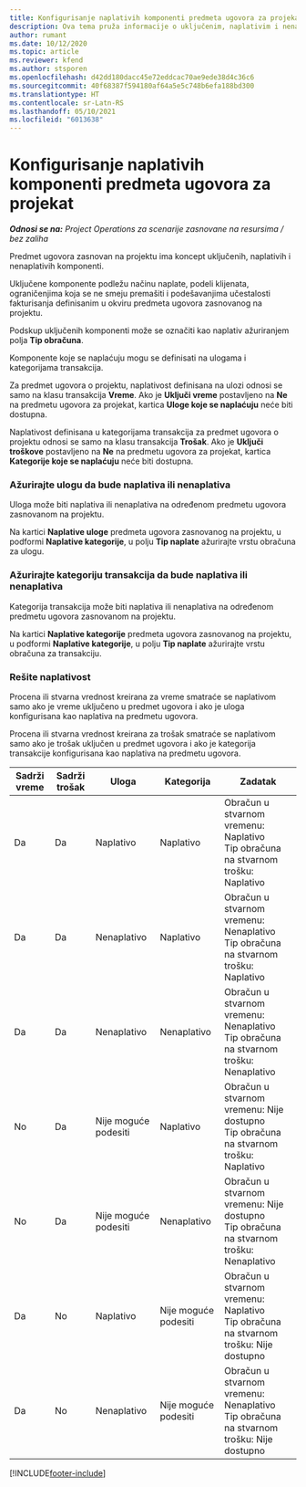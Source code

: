 ```yaml
---
title: Konfigurisanje naplativih komponenti predmeta ugovora za projekat
description: Ova tema pruža informacije o uključenim, naplativim i nenaplativim komponentama na predmetima ugovora.
author: rumant
ms.date: 10/12/2020
ms.topic: article
ms.reviewer: kfend
ms.author: stsporen
ms.openlocfilehash: d42dd180dacc45e72eddcac70ae9ede38d4c36c6
ms.sourcegitcommit: 40f68387f594180af64a5e5c748b6efa188bd300
ms.translationtype: HT
ms.contentlocale: sr-Latn-RS
ms.lasthandoff: 05/10/2021
ms.locfileid: "6013638"
---
```

# <a name="configure-chargeable-components-of-a-project-contract-line"></a>Konfigurisanje naplativih komponenti predmeta ugovora za projekat

_**Odnosi se na:** Project Operations za scenarije zasnovane na resursima / bez zaliha_

Predmet ugovora zasnovan na projektu ima koncept uključenih, naplativih i nenaplativih komponenti.

Uključene komponente podležu načinu naplate, podeli klijenata, ograničenjima koja se ne smeju premašiti i podešavanjima učestalosti fakturisanja definisanim u okviru predmeta ugovora zasnovanog na projektu.

Podskup uključenih komponenti može se označiti kao naplativ ažuriranjem polja **Tip obračuna**.

Komponente koje se naplaćuju mogu se definisati na ulogama i kategorijama transakcija.

Za predmet ugovora o projektu, naplativost definisana na ulozi odnosi se samo na klasu transakcija **Vreme**. Ako je **Uključi vreme** postavljeno na **Ne** na predmetu ugovora za projekat, kartica **Uloge koje se naplaćuju** neće biti dostupna.

Naplativost definisana u kategorijama transakcija za predmet ugovora o projektu odnosi se samo na klasu transakcija **Trošak**. Ako je **Uključi troškove** postavljeno na **Ne** na predmetu ugovora za projekat, kartica **Kategorije koje se naplaćuju** neće biti dostupna.

### <a name="update-a-role-to-be-chargeable-or-non-chargeable"></a>Ažurirajte ulogu da bude naplativa ili nenaplativa

Uloga može biti naplativa ili nenaplativa na određenom predmetu ugovora zasnovanom na projektu.

Na kartici **Naplative uloge** predmeta ugovora zasnovanog na projektu, u podformi **Naplative kategorije**, u polju **Tip naplate** ažurirajte vrstu obračuna za ulogu.

### <a name="update-a-transaction-category-to-be-chargeable-or-non-chargeable"></a>Ažurirajte kategoriju transakcija da bude naplativa ili nenaplativa

Kategorija transakcija može biti naplativa ili nenaplativa na određenom predmetu ugovora zasnovanom na projektu.

Na kartici **Naplative kategorije** predmeta ugovora zasnovanog na projektu, u podformi **Naplative kategorije**, u polju **Tip naplate** ažurirajte vrstu obračuna za transakciju.

### <a name="resolve-chargeability"></a>Rešite naplativost

Procena ili stvarna vrednost kreirana za vreme smatraće se naplativom samo ako je vreme uključeno u predmet ugovora i ako je uloga konfigurisana kao naplativa na predmetu ugovora.

Procena ili stvarna vrednost kreirana za trošak smatraće se naplativom samo ako je trošak uključen u predmet ugovora i ako je kategorija transakcije konfigurisana kao naplativa na predmetu ugovora.

| Sadrži vreme | Sadrži trošak | Uloga | Kategorija | Zadatak |
| --- | --- | --- | --- | --- |
| Da | Da | Naplativo | Naplativo | Obračun u stvarnom vremenu: Naplativo </br>Tip obračuna na stvarnom trošku: Naplativo |
| Da | Da | Nenaplativo | Naplativo | Obračun u stvarnom vremenu: Nenaplativo </br>Tip obračuna na stvarnom trošku: Naplativo |
| Da | Da | Nenaplativo | Nenaplativo | Obračun u stvarnom vremenu: Nenaplativo </br>Tip obračuna na stvarnom trošku: Nenaplativo |
| No | Da | Nije moguće podesiti | Naplativo | Obračun u stvarnom vremenu: Nije dostupno </br>Tip obračuna na stvarnom trošku: Naplativo |
| No | Da | Nije moguće podesiti | Nenaplativo | Obračun u stvarnom vremenu: Nije dostupno </br>Tip obračuna na stvarnom trošku: Nenaplativo |
| Da | No | Naplativo | Nije moguće podesiti | Obračun u stvarnom vremenu: Naplativo </br>Tip obračuna na stvarnom trošku: Nije dostupno |
| Da | No | Nenaplativo | Nije moguće podesiti | Obračun u stvarnom vremenu: Nenaplativo </br> Tip obračuna na stvarnom trošku: Nije dostupno |


[!INCLUDE[footer-include](../includes/footer-banner.md)]
